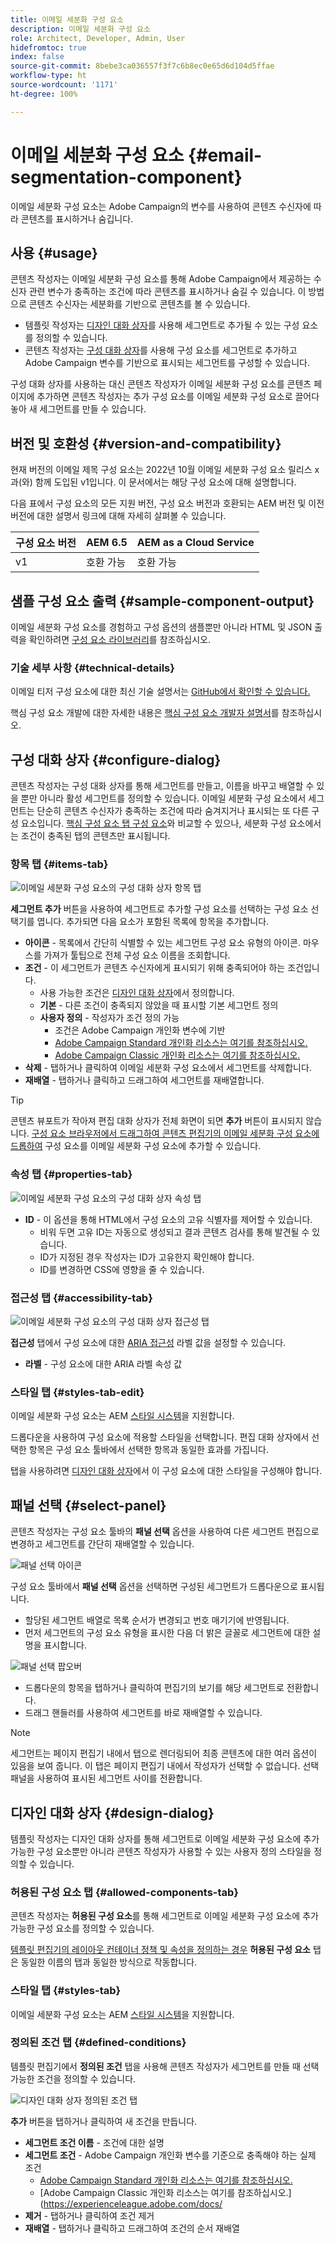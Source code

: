 ```yaml
---
title: 이메일 세분화 구성 요소
description: 이메일 세분화 구성 요소
role: Architect, Developer, Admin, User
hidefromtoc: true
index: false
source-git-commit: 8bebe3ca036557f3f7c6b8ec0e65d6d104d5ffae
workflow-type: ht
source-wordcount: '1171'
ht-degree: 100%

---
```



# 이메일 세분화 구성 요소 {#email-segmentation-component}

이메일 세분화 구성 요소는 Adobe Campaign의 변수를 사용하여 콘텐츠 수신자에 따라 콘텐츠를 표시하거나 숨깁니다.

## 사용 {#usage}

콘텐츠 작성자는 이메일 세분화 구성 요소를 통해 Adobe Campaign에서 제공하는 수신자 관련 변수가 충족하는 조건에 따라 콘텐츠를 표시하거나 숨길 수 있습니다. 이 방법으로 콘텐츠 수신자는 세분화를 기반으로 콘텐츠를 볼 수 있습니다.

* 템플릿 작성자는 [디자인 대화 상자](#design-dialog)를 사용해 세그먼트로 추가될 수 있는 구성 요소를 정의할 수 있습니다.
* 콘텐츠 작성자는 [구성 대화 상자](#configure-dialog)를 사용해 구성 요소를 세그먼트로 추가하고 Adobe Campaign 변수를 기반으로 표시되는 세그먼트를 구성할 수 있습니다.

구성 대화 상자를 사용하는 대신 콘텐츠 작성자가 이메일 세분화 구성 요소를 콘텐츠 페이지에 추가하면 콘텐츠 작성자는 추가 구성 요소를 이메일 세분화 구성 요소로 끌어다 놓아 새 세그먼트를 만들 수 있습니다.

## 버전 및 호환성 {#version-and-compatibility}

현재 버전의 이메일 제목 구성 요소는 2022년 10월 이메일 세분화 구성 요소 릴리스 x과(와) 함께 도입된 v1입니다. 이 문서에서는 해당 구성 요소에 대해 설명합니다.

다음 표에서 구성 요소의 모든 지원 버전, 구성 요소 버전과 호환되는 AEM 버전 및 이전 버전에 대한 설명서 링크에 대해 자세히 살펴볼 수 있습니다.

| 구성 요소 버전 | AEM 6.5 | AEM as a Cloud Service |
|---|---|---|
| v1 | 호환 가능 | 호환 가능 |

## 샘플 구성 요소 출력 {#sample-component-output}

이메일 세분화 구성 요소를 경험하고 구성 옵션의 샘플뿐만 아니라 HTML 및 JSON 출력을 확인하려면 [구성 요소 라이브러리](https://adobe.com/go/aem_cmp_library_email_segmentation_kr)를 참조하십시오.

### 기술 세부 사항 {#technical-details}

이메일 티저 구성 요소에 대한 최신 기술 설명서는 [GitHub에서 확인할 수 있습니다.](https://adobe.com/go/aem_cmp_tech_email_segmentation_v1_kr)

핵심 구성 요소 개발에 대한 자세한 내용은 [핵심 구성 요소 개발자 설명서](/help/developing/overview.md)를 참조하십시오.

## 구성 대화 상자 {#configure-dialog}

콘텐츠 작성자는 구성 대화 상자를 통해 세그먼트를 만들고, 이름을 바꾸고 배열할 수 있을 뿐만 아니라 활성 세그먼트를 정의할 수 있습니다. 이메일 세분화 구성 요소에서 세그먼트는 단순히 콘텐츠 수신자가 충족하는 조건에 따라 숨겨지거나 표시되는 또 다른 구성 요소입니다. [핵심 구성 요소 탭 구성 요소](/help/components/tabs.md)와 비교할 수 있으나, 세분화 구성 요소에서는 조건이 충족된 탭의 콘텐츠만 표시됩니다.

### 항목 탭 {#items-tab}

![이메일 세분화 구성 요소의 구성 대화 상자 항목 탭](/help/email/assets/email-segmentation-configure-items.png)

**세그먼트 추가** 버튼을 사용하여 세그먼트로 추가할 구성 요소를 선택하는 구성 요소 선택기를 엽니다. 추가되면 다음 요소가 포함된 목록에 항목을 추가합니다.

* **아이콘** - 목록에서 간단히 식별할 수 있는 세그먼트 구성 요소 유형의 아이콘. 마우스를 가져가 툴팁으로 전체 구성 요소 이름을 조회합니다.
* **조건** - 이 세그먼트가 콘텐츠 수신자에게 표시되기 위해 충족되어야 하는 조건입니다.
   * 사용 가능한 조건은 [디자인 대화 상자](#design-dialog)에서 정의합니다.
   * **기본** - 다른 조건이 충족되지 않았을 때 표시할 기본 세그먼트 정의
   * **사용자 정의** - 작성자가 조건 정의 가능
      * 조건은 Adobe Campaign 개인화 변수에 기반
      * [Adobe Campaign Standard 개인화 리소스는 여기를 참조하십시오.](https://experienceleague.adobe.com/docs/campaign-standard/using/designing-content/personalization.html?)
      * [Adobe Campaign Classic 개인화 리소스는 여기를 참조하십시오.](https://experienceleague.adobe.com/docs/campaign-classic/using/sending-messages/personalizing-deliveries/personalization-fields.html)
* **삭제** - 탭하거나 클릭하여 이메일 세분화 구성 요소에서 세그먼트를 삭제합니다.
* **재배열** - 탭하거나 클릭하고 드래그하여 세그먼트를 재배열합니다.

>[!TIP]
>
>콘텐츠 뷰포트가 작아져 편집 대화 상자가 전체 화면이 되면 **추가** 버튼이 표시되지 않습니다. [구성 요소 브라우저에서 드래그하여 콘텐츠 편집기의 이메일 세분화 구성 요소에 드롭하여](https://experienceleague.adobe.com/docs/experience-manager-cloud-service/sites/authoring/fundamentals/editing-content.html#inserting-a-component) 구성 요소를 이메일 세분화 구성 요소에 추가할 수 있습니다.

### 속성 탭 {#properties-tab}

![이메일 세분화 구성 요소의 구성 대화 상자 속성 탭](/help/email/assets/email-segmentation-configure-properties.png)

* **ID** - 이 옵션을 통해 HTML에서 구성 요소의 고유 식별자를 제어할 수 있습니다.
   * 비워 두면 고유 ID는 자동으로 생성되고 결과 콘텐츠 검사를 통해 발견될 수 있습니다.
   * ID가 지정된 경우 작성자는 ID가 고유한지 확인해야 합니다.
   * ID를 변경하면 CSS에 영향을 줄 수 있습니다.

### 접근성 탭 {#accessibility-tab}

![이메일 세분화 구성 요소의 구성 대화 상자 접근성 탭](/help/email/assets/email-segmentation-configure-accessibility.png)

**접근성** 탭에서 구성 요소에 대한 [ARIA 접근성](https://www.w3.org/WAI/standards-guidelines/aria/) 라벨 값을 설정할 수 있습니다.

* **라벨** - 구성 요소에 대한 ARIA 라벨 속성 값

### 스타일 탭 {#styles-tab-edit}

이메일 세분화 구성 요소는 AEM [스타일 시스템](/help/get-started/authoring.md#component-styling)을 지원합니다.

드롭다운을 사용하여 구성 요소에 적용할 스타일을 선택합니다. 편집 대화 상자에서 선택한 항목은 구성 요소 툴바에서 선택한 항목과 동일한 효과를 가집니다.

탭을 사용하려면 [디자인 대화 상자](#design-dialog)에서 이 구성 요소에 대한 스타일을 구성해야 합니다.

## 패널 선택 {#select-panel}

콘텐츠 작성자는 구성 요소 툴바의 **패널 선택** 옵션을 사용하여 다른 세그먼트 편집으로 변경하고 세그먼트를 간단히 재배열할 수 있습니다.

![패널 선택 아이콘](/help/email/assets/select-panel-icon.png)

구성 요소 툴바에서 **패널 선택** 옵션을 선택하면 구성된 세그먼트가 드롭다운으로 표시됩니다.

* 할당된 세그먼트 배열로 목록 순서가 변경되고 번호 매기기에 반영됩니다.
* 먼저 세그먼트의 구성 요소 유형을 표시한 다음 더 밝은 글꼴로 세그먼트에 대한 설명을 표시합니다.

![패널 선택 팝오버](/help/email/assets/select-panel-popover.png)

* 드롭다운의 항목을 탭하거나 클릭하여 편집기의 보기를 해당 세그먼트로 전환합니다.
* 드래그 핸들러를 사용하여 세그먼트를 바로 재배열할 수 있습니다.

>[!NOTE]
>
>세그먼트는 페이지 편집기 내에서 탭으로 렌더링되어 최종 콘텐츠에 대한 여러 옵션이 있음을 보여 줍니다. 이 탭은 페이지 편집기 내에서 작성자가 선택할 수 없습니다. 선택 패널을 사용하여 표시된 세그먼트 사이를 전환합니다.

## 디자인 대화 상자 {#design-dialog}

템플릿 작성자는 디자인 대화 상자를 통해 세그먼트로 이메일 세분화 구성 요소에 추가 가능한 구성 요소뿐만 아니라 콘텐츠 작성자가 사용할 수 있는 사용자 정의 스타일을 정의할 수 있습니다.

### 허용된 구성 요소 탭 {#allowed-components-tab}

콘텐츠 작성자는 **허용된 구성 요소**&#x200B;를 통해 세그먼트로 이메일 세분화 구성 요소에 추가 가능한 구성 요소를 정의할 수 있습니다.

[템플릿 편집기의 레이아웃 컨테이너 정책 및 속성을 정의하는 경우](https://experienceleague.adobe.com/docs/experience-manager-cloud-service/sites/authoring/features/templates.html) **허용된 구성 요소** 탭은 동일한 이름의 탭과 동일한 방식으로 작동합니다.

### 스타일 탭 {#styles-tab}

이메일 세분화 구성 요소는 AEM [스타일 시스템](/help/get-started/authoring.md#component-styling)을 지원합니다.

### 정의된 조건 탭 {#defined-conditions}

템플릿 편집기에서 **정의된 조건** 탭을 사용해 콘텐츠 작성자가 세그먼트를 만들 때 선택 가능한 조건을 정의할 수 있습니다.

![디자인 대화 상자 정의된 조건 탭](/help/email/assets/email-segmentation-design-defined-conditions.png)

**추가** 버튼을 탭하거나 클릭하여 새 조건을 만듭니다.

* **세그먼트 조건 이름** - 조건에 대한 설명
* **세그먼트 조건** - Adobe Campaign 개인화 변수를 기준으로 충족해야 하는 실제 조건
   * [Adobe Campaign Standard 개인화 리소스는 여기를 참조하십시오.](https://experienceleague.adobe.com/docs/campaign-standard/using/designing-content/personalization.html?)
   * [Adobe Campaign Classic 개인화 리소스는 여기를 참조하십시오.](https://experienceleague.adobe.com/docs/
* **제거** - 탭하거나 클릭하여 조건 제거
* **재배열** - 탭하거나 클릭하고 드래그하여 조건의 순서 재배열
